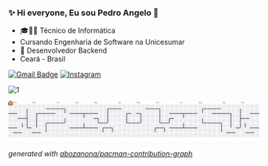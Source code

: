 ### ✨ Hi everyone, Eu sou Pedro Angelo 👋

- 🎓👨‍💻 Técnico de Informática
- Cursando Engenharia de Software na Unicesumar
- 🚀 Desenvolvedor Backend
- Ceará - Brasil

[![Gmail Badge](https://img.shields.io/badge/Gmail-D14836?style=for-the-badge&logo=gmail&logoColor=white&link=mailto:pedroroangelo2002@gmail.com)](mailto:pedroroangelo2002@gmail.com)
[![Instagram](https://img.shields.io/badge/Instagram-E4405F?style=for-the-badge&logo=instagram&logoColor=white)](https://www.instagram.com/pedronetx_/?hl=pt-br)

![1](https://github-readme-stats.vercel.app/api/top-langs/?username=Angelowh&theme=blue-white&layout=compact)

<picture>
  <source media="(prefers-color-scheme: dark)" srcset="https://raw.githubusercontent.com/angelowh/angelowh/output/pacman-contribution-graph-dark.svg">
  <source media="(prefers-color-scheme: light)" srcset="https://raw.githubusercontent.com/angelowh/angelowh/output/pacman-contribution-graph.svg">
  <img alt="pacman contribution graph" src="https://raw.githubusercontent.com/angelowh/angelowh/output/pacman-contribution-graph.svg">
</picture>

_generated with [abozanona/pacman-contribution-graph](https://abozanona.github.io/pacman-contribution-graph/)_
